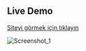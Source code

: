 ## Live Demo

[Siteyi görmek için tıklayın](https://6024765d2ce09272316cce4d--ahmetseha.netlify.app/)

![Screenshot_1](https://user-images.githubusercontent.com/45859293/106749065-1ff02b80-6637-11eb-9673-0318501c1c11.png)
